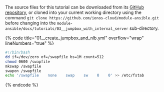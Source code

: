 The source files for this tutorial can be downloaded from its [GitHub repository](https://github.com/ionos-cloud/module-ansible/tree/master/docs/), or cloned into your current working directory using the command `git clone https://github.com/ionos-cloud/module-ansible.git` before changing into the `module-ansible/docs/tutorials/03__jumpbox_with_internal_server` sub-directory.

{% code title="01__create_jumpbox_and_nlb.yml" overflow="wrap" lineNumbers="true" %}
```bash
#!/bin/bash
dd if=/dev/zero of=/swapfile bs=1M count=512
chmod 0600 /swapfile
mkswap /swapfile
swapon /swapfile
echo '/swapfile    none    swap    sw    0    0' >> /etc/fstab

```
{% endcode %}